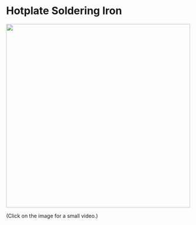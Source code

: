 # Hotplate Soldering Iron

<a href="https://www.instagram.com/p/BvreSTkI6Vh/?utm_source=ig_web_copy_link"><img src="docs/setup.png" width="500px"></a>

(Click on the image for a small video.)
